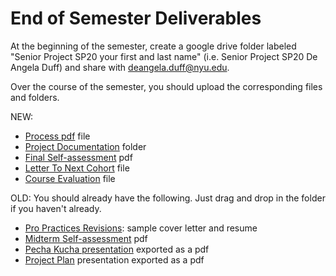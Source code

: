 # End of Semester Deliverables

At the beginning of the semester, create a google drive folder labeled "Senior Project SP20 your first and last name" \(i.e. Senior Project SP20 De Angela Duff\) and share with deangela.duff@nyu.edu.

Over the course of the semester, you should upload the corresponding files and folders.  
  
NEW:

* [Process pdf](pdf_or_book.md) file
* [Project Documentation](project_documentation.md) folder
* [Final Self-assessment](final_self_assessment.md) pdf
* [Letter To Next Cohort](letter_to_next_cohort.md) file 
* [Course Evaluation](course_evaluation.md) file

OLD: You should already have the following. Just drag and drop in the folder if you haven't already.

* [Pro Practices Revisions](pro_practices_revisions.md): sample cover letter and resume
* [Midterm Self-assessment](midterm_self_assessment.md) pdf
* [Pecha Kucha presentation](../pre-work/pecha_kucha.md) exported as a pdf
* [Project Plan](../project_plan/) presentation exported as a pdf



